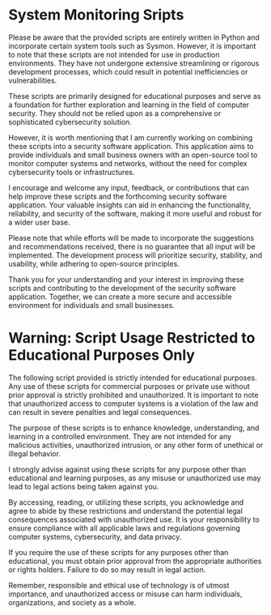 # System Monitoring Sripts

Please be aware that the provided scripts are entirely written in Python and incorporate certain system tools such as Sysmon. However, it is important to note that these scripts are not intended for use in production environments. They have not undergone extensive streamlining or rigorous development processes, which could result in potential inefficiencies or vulnerabilities.

These scripts are primarily designed for educational purposes and serve as a foundation for further exploration and learning in the field of computer security. They should not be relied upon as a comprehensive or sophisticated cybersecurity solution.

However, it is worth mentioning that I am currently working on combining these scripts into a security software application. This application aims to provide individuals and small business owners with an open-source tool to monitor computer systems and networks, without the need for complex cybersecurity tools or infrastructures.

I encourage and welcome any input, feedback, or contributions that can help improve these scripts and the forthcoming security software application. Your valuable insights can aid in enhancing the functionality, reliability, and security of the software, making it more useful and robust for a wider user base.

Please note that while efforts will be made to incorporate the suggestions and recommendations received, there is no guarantee that all input will be implemented. The development process will prioritize security, stability, and usability, while adhering to open-source principles.

Thank you for your understanding and your interest in improving these scripts and contributing to the development of the security software application. Together, we can create a more secure and accessible environment for individuals and small businesses.


# Warning: Script Usage Restricted to Educational Purposes Only

The following script provided is strictly intended for educational purposes. Any use of these scripts for commercial purposes or private use without prior approval is strictly prohibited and unauthorized. It is important to note that unauthorized access to computer systems is a violation of the law and can result in severe penalties and legal consequences.

The purpose of these scripts is to enhance knowledge, understanding, and learning in a controlled environment. They are not intended for any malicious activities, unauthorized intrusion, or any other form of unethical or illegal behavior.

I strongly advise against using these scripts for any purpose other than educational and learning purposes, as any misuse or unauthorized use may lead to legal actions being taken against you.

By accessing, reading, or utilizing these scripts, you acknowledge and agree to abide by these restrictions and understand the potential legal consequences associated with unauthorized use. It is your responsibility to ensure compliance with all applicable laws and regulations governing computer systems, cybersecurity, and data privacy.

If you require the use of these scripts for any purposes other than educational, you must obtain prior approval from the appropriate authorities or rights holders. Failure to do so may result in legal action.

Remember, responsible and ethical use of technology is of utmost importance, and unauthorized access or misuse can harm individuals, organizations, and society as a whole.
